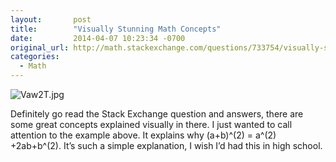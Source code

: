 ```yaml
---
layout:       post
title:        "Visually Stunning Math Concepts"
date:         2014-04-07 10:23:34 -0700
original_url: http://math.stackexchange.com/questions/733754/visually-stunning-math-concepts-which-are-easy-to-explain
categories:
  - Math
---
```


  ![Vaw2T.jpg](/attachments/0967267529d4ab6754f4bcb22572c938/image.png)  

 Definitely go read the Stack Exchange question and answers, there are some great concepts explained visually in there. I just wanted to call attention to the example above. It explains why (a+b)^(2) = a^(2) +2ab+b^(2). It’s such a simple explanation, I wish I’d had this in high school. 
